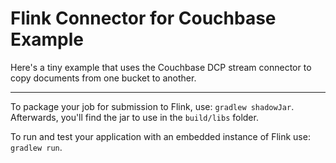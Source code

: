 # Flink Connector for Couchbase Example

Here's a tiny example that uses the Couchbase DCP stream connector
to copy documents from one bucket to another.

---

To package your job for submission to Flink, use: `gradlew shadowJar`. Afterwards, you'll find the
jar to use in the `build/libs` folder.

To run and test your application with an embedded instance of Flink use: `gradlew run`.
